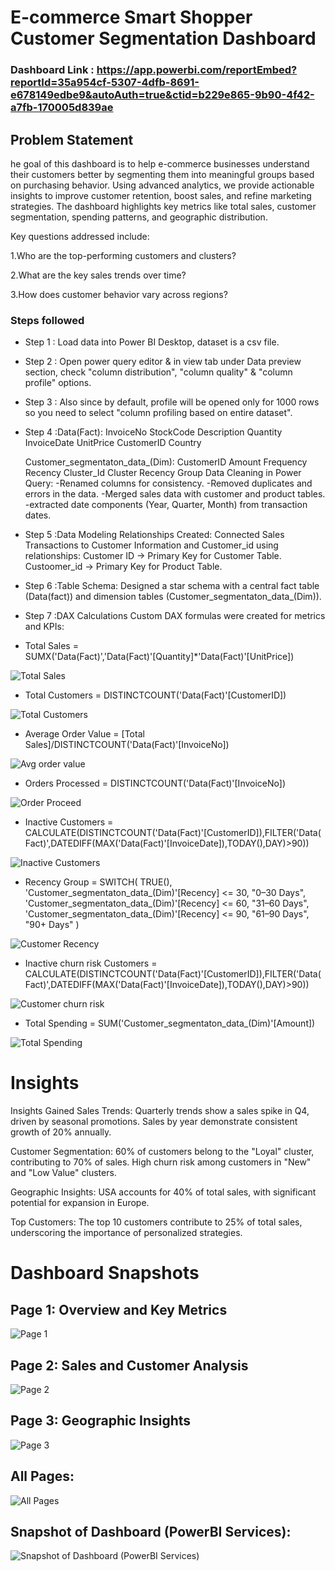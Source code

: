 
# E-commerce Smart Shopper Customer Segmentation Dashboard

### Dashboard Link : https://app.powerbi.com/reportEmbed?reportId=35a954cf-5307-4dfb-8691-e678149edbe9&autoAuth=true&ctid=b229e865-9b90-4f42-a7fb-170005d839ae

## Problem Statement

he goal of this dashboard is to help e-commerce businesses understand their customers better by segmenting them into meaningful groups based on purchasing behavior. Using advanced analytics, we provide actionable insights to improve customer retention, boost sales, and refine marketing strategies. The dashboard highlights key metrics like total sales, customer segmentation, spending patterns, and geographic distribution.

Key questions addressed include:

1.Who are the top-performing customers and clusters?

2.What are the key sales trends over time?

3.How does customer behavior vary across regions?


### Steps followed 

- Step 1 : Load data into Power BI Desktop, dataset is a csv file.

- Step 2 : Open power query editor & in view tab under Data preview section, check "column distribution", "column quality" & "column profile" options.

- Step 3 : Also since by default, profile will be opened only for 1000 rows so you need to select "column profiling based on entire dataset".

- Step 4 :Data(Fact): InvoiceNo	StockCode	Description	Quantity	 InvoiceDate	UnitPrice	CustomerID	Country

  Customer_segmentaton_data_(Dim): CustomerID	Amount	Frequency	Recency	Cluster_Id	Cluster Recency Group
  Data Cleaning in Power Query:
 -Renamed columns for consistency.
 -Removed duplicates and errors in the data.
 -Merged sales data with customer and product tables.
 -extracted date components (Year, Quarter, Month) from transaction dates.

- Step 5 :Data Modeling
Relationships Created:
Connected Sales Transactions to Customer Information and Customer_id using relationships:
Customer ID → Primary Key for Customer Table.
Custoomer_id → Primary Key for Product Table.

- Step 6 :Table Schema:
Designed a star schema with a central fact table (Data(fact)) and dimension tables (Customer_segmentaton_data_(Dim)).

- Step 7 :DAX Calculations
Custom DAX formulas were created for metrics and KPIs:
- Total Sales = SUMX('Data(Fact)','Data(Fact)'[Quantity]*'Data(Fact)'[UnitPrice])

![Total Sales](https://github.com/user-attachments/assets/b9437950-c201-46e1-acda-149196dd57e2)

- Total Customers = DISTINCTCOUNT('Data(Fact)'[CustomerID])

![Total Customers](https://github.com/user-attachments/assets/64b31625-cfd7-4588-9b25-8ea28cf685b5)

- Average Order Value = [Total Sales]/DISTINCTCOUNT('Data(Fact)'[InvoiceNo])

![Avg order value](https://github.com/user-attachments/assets/c40824e6-e961-414f-8cb1-90c227bce218)

- Orders Processed = DISTINCTCOUNT('Data(Fact)'[InvoiceNo])

![Order Proceed](https://github.com/user-attachments/assets/bc26bffa-6109-4b23-8205-3dad98d0a535)

- Inactive Customers = 
CALCULATE(DISTINCTCOUNT('Data(Fact)'[CustomerID]),FILTER('Data(Fact)',DATEDIFF(MAX('Data(Fact)'[InvoiceDate]),TODAY(),DAY)>90))

![Inactive Customers](https://github.com/user-attachments/assets/e745bc05-07d2-4cd9-9e06-e186ae04a3da)


- Recency Group = 
SWITCH(
    TRUE(),
    'Customer_segmentaton_data_(Dim)'[Recency] <= 30, "0–30 Days",
    'Customer_segmentaton_data_(Dim)'[Recency] <= 60, "31–60 Days",
    'Customer_segmentaton_data_(Dim)'[Recency] <= 90, "61–90 Days",
    "90+ Days"
)

![Customer Recency](https://github.com/user-attachments/assets/912ac539-85aa-4252-8eef-673fae2dae69)


- Inactive churn risk Customers = 
CALCULATE(DISTINCTCOUNT('Data(Fact)'[CustomerID]),FILTER('Data(Fact)',DATEDIFF(MAX('Data(Fact)'[InvoiceDate]),TODAY(),DAY)>90))

![Customer churn risk](https://github.com/user-attachments/assets/a1e741f9-36e8-4a8e-9456-348fc9ccef02)

- Total Spending = SUM('Customer_segmentaton_data_(Dim)'[Amount])

![Total Spending](https://github.com/user-attachments/assets/e0bf3df8-0155-4d1e-9937-42285f5ea23a)


# Insights

Insights Gained
Sales Trends:
Quarterly trends show a sales spike in Q4, driven by seasonal promotions.
Sales by year demonstrate consistent growth of 20% annually.

Customer Segmentation:
60% of customers belong to the "Loyal" cluster, contributing to 70% of sales.
High churn risk among customers in "New" and "Low Value" clusters.

Geographic Insights:
USA accounts for 40% of total sales, with significant potential for expansion in Europe.

Top Customers:
The top 10 customers contribute to 25% of total sales, underscoring the importance of personalized strategies.


# Dashboard Snapshots
## Page 1: Overview and Key Metrics

![Page 1](https://github.com/user-attachments/assets/6fd2c842-11bf-42a9-9a53-99b8a27fd3c0)

## Page 2: Sales and Customer Analysis

![Page 2](https://github.com/user-attachments/assets/54e45171-25b4-4ef1-8d76-9ff2f385ea2c)

## Page 3: Geographic Insights

![Page 3](https://github.com/user-attachments/assets/13ce7f78-01ca-4682-8ef1-152032d7465d)

## All Pages:

![All Pages](https://github.com/user-attachments/assets/c68a0c95-de81-4470-af9c-fad3af90db10)


## Snapshot of Dashboard (PowerBI Services):

![Snapshot of Dashboard (PowerBI Services)](https://github.com/user-attachments/assets/95fd3161-c9a3-4dc1-81ea-2e328ca5b5ca)
